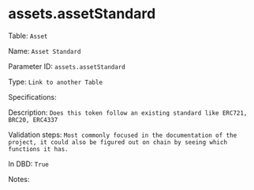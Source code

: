 # assets.assetStandard

Table: ```Asset```

Name: ```Asset Standard```

Parameter ID: ```assets.assetStandard```

Type: ```Link to another Table```

Specifications: 

Description: ```Does this token follow an existing standard like ERC721, BRC20, ERC4337```

Validation steps: ```Most commonly focused in the documentation of the project, it could also be figured out on chain by seeing which functions it has. ```

In DBD: ```True```

Notes: 

